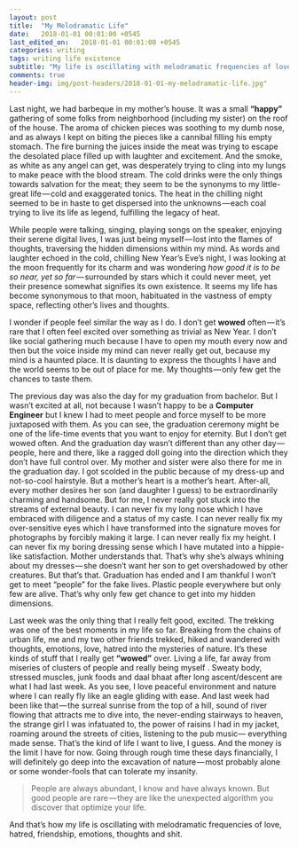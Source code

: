 ```yaml
---
layout: post
title:  "My Melodramatic Life"
date:   2018-01-01 00:01:00 +0545
last_edited_on:   2018-01-01 00:01:00 +0545
categories: writing
tags: writing life existence
subtitle: "My life is oscillating with melodramatic frequencies of love, hatred, friendship, emotions, thoughts and shit..."
comments: true
header-img: img/post-headers/2018-01-01-my-melodramatic-life.jpg"
---
```


Last night, we had barbeque in my mother’s house. It was a small **“happy”** gathering of some folks from neighborhood (including my sister) on the 
roof of the house. The aroma of chicken pieces was soothing to my dumb nose, and as always I kept on biting the pieces like a cannibal filling 
his empty stomach. The fire burning the juices inside the meat was trying to escape the desolated place filled up with laughter and excitement. 
And the smoke, as white as any angel can get, was desperately trying to cling into my lungs to make peace with the blood stream. The cold 
drinks were the only things towards salvation for the meat; they seem to be the synonyms to my little-great life — cold and exaggerated tonics. 
The heat in the chilling night seemed to be in haste to get dispersed into the unknowns — each coal trying to live its life as legend, 
fulfilling the legacy of heat.

While people were talking, singing, playing songs on the speaker, enjoying their serene digital lives, I was just being myself — lost into the 
flames of thoughts, traversing the hidden dimensions within my mind. As words and laughter echoed in the cold, chilling New Year’s Eve’s night, 
I was looking at the moon frequently for its charm and was wondering *how good it is to be so near, yet so far* — surrounded by stars which it 
could never meet, yet their presence somewhat signifies its own existence. It seems my life has become synonymous to that moon, habituated in 
the vastness of empty space, reflecting other’s lives and thoughts.


I wonder if people feel similar the way as I do. I don’t get **wowed** often — it’s rare that I often feel excited over something as trivial as 
New Year. I don’t like social gathering much because I have to open my mouth every now and then but the voice inside my mind can never really 
get out, because my mind is a haunted place. It is daunting to express the thoughts I have and the world seems to be out of place for me. 
My thoughts — only few get the chances to taste them.

The previous day was also the day for my graduation from bachelor. But I wasn’t excited at all, not because I wasn’t happy to be a **Computer 
Engineer** but I knew I had to meet people and force myself to be more juxtaposed with them. As you can see, the graduation ceremony might be 
one of the life-time events that you want to enjoy for eternity. But I don’t get wowed often. And the graduation day wasn’t different than any 
other day — people, here and there, like a ragged doll going into the direction which they don’t have full control over. My mother and sister 
were also there for me in the graduation day. I got scolded in the public because of my dress-up and not-so-cool hairstyle. But a mother’s heart 
is a mother’s heart. After-all, every mother desires her son (and daughter I guess) to be extraordinarily charming and handsome. But for me, 
I never really got stuck into the streams of external beauty. I can never fix my long nose which I have embraced with diligence and a status of 
my caste. I can never really fix my over-sensitive eyes which I have transformed into the signature moves for photographs by forcibly making it 
large. I can never really fix my height. I can never fix my boring dressing sense which I have mutated into a hippie-like satisfaction. Mother 
understands that. That’s why she’s always whining about my dresses — she doesn’t want her son to get overshadowed by other creatures. 
But that’s that. Graduation has ended and I am thankful I won’t get to meet “people” for the fake lives. Plastic people everywhere but only few 
are alive. That’s why only few get chance to get into my hidden dimensions.


Last week was the only thing that I really felt good, excited. The trekking was one of the best moments in my life so far. Breaking from the 
chains of urban life, me and my two other friends trekked, hiked and wandered with thoughts, emotions, love, hatred into the mysteries of nature.
It’s these kinds of stuff that I really get **“wowed”** over. Living a life, far away from miseries of clusters of people and really being myself
. Sweaty body, stressed muscles, junk foods and daal bhaat after long ascent/descent are what I had last week. As you see, I love peaceful 
environment and nature where I can really fly like an eagle gliding with ease. And last week had been like that — the surreal sunrise from the 
top of a hill, sound of river flowing that attracts me to dive into, the never-ending stairways to heaven, the strange girl I was infatuated to,
the power of raisins I had in my jacket, roaming around the streets of cities, listening to the pub music— everything made sense. That’s the 
kind of life I want to live, I guess. And the money is the limit I have for now. Going through rough time these days financially, I will 
definitely go deep into the excavation of nature — most probably alone or some wonder-fools that can tolerate my insanity.


> People are always abundant, I know and have always known. But good people are rare — they are like the unexpected algorithm you discover that 
> optimize your life.

And that’s how my life is oscillating with melodramatic frequencies of love, hatred, friendship, emotions, thoughts and shit.
